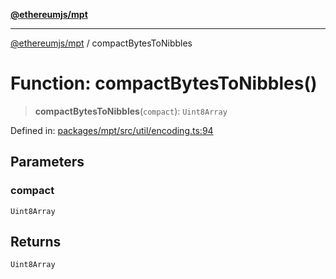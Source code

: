 [**@ethereumjs/mpt**](../README.md)

***

[@ethereumjs/mpt](../README.md) / compactBytesToNibbles

# Function: compactBytesToNibbles()

> **compactBytesToNibbles**(`compact`): `Uint8Array`

Defined in: [packages/mpt/src/util/encoding.ts:94](https://github.com/Dargon789/ethereumjs-monorepo/blob/master/packages/mpt/src/util/encoding.ts#L94)

## Parameters

### compact

`Uint8Array`

## Returns

`Uint8Array`
